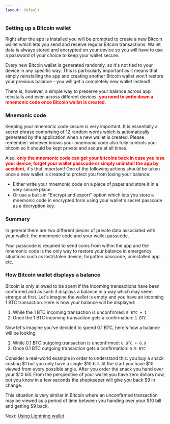 ```yaml
---
layout: default
---
```


### [](#setting-up-bitcoin-wallet)Setting up a Bitcoin wallet

Right after the app is installed you will be prompted to create a new Bitcoin wallet which lets you send and receive regular Bitcoin transactions. Wallet data is always stored and encrypted on your device so you will have to use a password of your choice to keep your wallet secure.

Every new Bitcoin wallet is generated randomly, so it's not tied to your device in any specific way. This is particularly important as it means that simply reinstalling the app and creating another Bitcoin wallet won't restore your previous balance - you will get a completely new wallet instead!

There is, however, a simple way to preserve your balance across app reinstalls and even across different devices: <strong><font color="red">you need to write down a mnemonic code once Bitcoin wallet is created</font></strong>.

### [](#mnemonic-code)Mnemonic code

Keeping your mnemonic code secure is very important. It is essentially a secret phrase comprising of 12 random words which is automatically generated by the application when a new wallet is created. Please remember: whoever knows your mnemonic code also fully controls your bitcoin so it should be kept private and secure at all times.

Also, <strong><font color="red">only the mnemonic code can get your bitcoins back in case you lose your device, forget your wallet passcode or simply uninstall the app by accident</font></strong>, it's that important! One of the following actions should be taken once a new wallet is created to protect you from losing your balance:

- Either write your mnemonic code on a piece of paper and store it in a very secure place.
- Or use a built-in "Encrypt and export" option which lets you store a mnemonic code in encrypted form using your wallet's secret passcode as a decryption key.

### [](#summary)Summary

In general there are two different pieces of private data associated with your wallet: the mnemonic code and your wallet passcode. 

Your passcode is required to send coins from within the app and the mnemonic code is the only way to restore your balance in emergency situations such as lost/stolen device, forgotten passcode, uninstalled app etc.

### [](#how-bitcoin-wallet-displays-balance)How Bitcoin wallet displays a balance

Bitcoin is only allowed to be spent if the incoming transactions have been confirmed and as such it displays a balance in a way which may seem strange at first. Let's imagine the wallet is empty and you have an incoming 1 BTC transaction. Here is how your balance will be displayed:

1. While the 1 BTC incoming transaction is unconfirmed: `0 BTC + 1`
2. Once the 1 BTC incoming transaction gets a confirmation: `1 BTC`

Now let's imagine you've decided to spend 0.1 BTC, here's how a balance will be looking:

1. While 0.1 BTC outgoing transaction is unconfirmed: `0 BTC + 0.9`
2. Once 0.1 BTC outgoing transaction gets a confirmation: `0.9 BTC`

Consider a real-world example in order to understand this: you buy a snack costing $1 but you only have a single $10 bill. At the start you have $10 viewed from every possible angle. After you order the snack you hand over your $10 bill. From the perspective of your wallet you have zero dollars now, but you know in a few seconds the shopkeeper will give you back $9 in change. 

This situation is very similar in Bitcoin where an unconfirmed transaction may be viewed as a period of time between you handing over your $10 bill and getting $9 back.

Next: [Using Lightning wallet](http://lightning-wallet.com/using-lightning-wallet.html#using-lightning-wallet)
